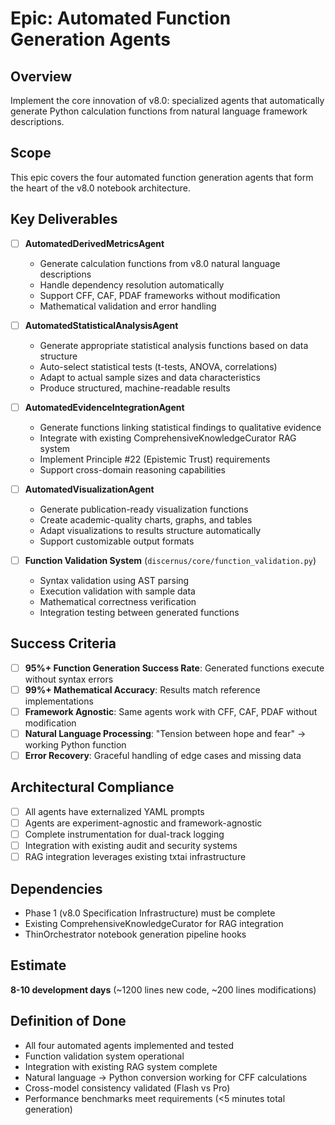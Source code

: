 # Epic: Automated Function Generation Agents

## Overview
Implement the core innovation of v8.0: specialized agents that automatically generate Python calculation functions from natural language framework descriptions.

## Scope
This epic covers the four automated function generation agents that form the heart of the v8.0 notebook architecture.

## Key Deliverables
- [ ] **AutomatedDerivedMetricsAgent**
  - Generate calculation functions from v8.0 natural language descriptions
  - Handle dependency resolution automatically
  - Support CFF, CAF, PDAF frameworks without modification
  - Mathematical validation and error handling

- [ ] **AutomatedStatisticalAnalysisAgent**
  - Generate appropriate statistical analysis functions based on data structure
  - Auto-select statistical tests (t-tests, ANOVA, correlations)
  - Adapt to actual sample sizes and data characteristics
  - Produce structured, machine-readable results

- [ ] **AutomatedEvidenceIntegrationAgent**
  - Generate functions linking statistical findings to qualitative evidence
  - Integrate with existing ComprehensiveKnowledgeCurator RAG system
  - Implement Principle #22 (Epistemic Trust) requirements
  - Support cross-domain reasoning capabilities

- [ ] **AutomatedVisualizationAgent**
  - Generate publication-ready visualization functions
  - Create academic-quality charts, graphs, and tables
  - Adapt visualizations to results structure automatically
  - Support customizable output formats

- [ ] **Function Validation System** (`discernus/core/function_validation.py`)
  - Syntax validation using AST parsing
  - Execution validation with sample data
  - Mathematical correctness verification
  - Integration testing between generated functions

## Success Criteria
- [ ] **95%+ Function Generation Success Rate**: Generated functions execute without syntax errors
- [ ] **99%+ Mathematical Accuracy**: Results match reference implementations
- [ ] **Framework Agnostic**: Same agents work with CFF, CAF, PDAF without modification
- [ ] **Natural Language Processing**: "Tension between hope and fear" → working Python function
- [ ] **Error Recovery**: Graceful handling of edge cases and missing data

## Architectural Compliance
- [ ] All agents have externalized YAML prompts
- [ ] Agents are experiment-agnostic and framework-agnostic
- [ ] Complete instrumentation for dual-track logging
- [ ] Integration with existing audit and security systems
- [ ] RAG integration leverages existing txtai infrastructure

## Dependencies
- Phase 1 (v8.0 Specification Infrastructure) must be complete
- Existing ComprehensiveKnowledgeCurator for RAG integration
- ThinOrchestrator notebook generation pipeline hooks

## Estimate
**8-10 development days** (~1200 lines new code, ~200 lines modifications)

## Definition of Done
- All four automated agents implemented and tested
- Function validation system operational
- Integration with existing RAG system complete
- Natural language → Python conversion working for CFF calculations
- Cross-model consistency validated (Flash vs Pro)
- Performance benchmarks meet requirements (<5 minutes total generation)
